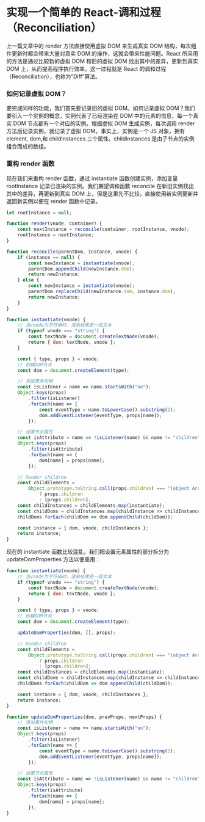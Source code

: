 # 实现一个简单的 React-调和过程（Reconciliation）

上一篇文章中的 render 方法直接使用虚拟 DOM 来生成真实 DOM 结构，每次组件更新时都会带来大量对真实 DOM 的操作，这就会带来性能问题。React 所采用的方法是通过比较新的虚拟 DOM 和旧的虚拟 DOM 找出其中的差异，更新到真实 DOM 上，从而提高程序执行效率。这一过程就是 React 的调和过程 （Reconciliation），也称为“Diff”算法。

### 如何记录虚拟 DOM？

要完成同样的功能，我们首先要记录旧的虚拟 DOM。如何记录虚拟 DOM？我们要引入一个实例的概念，实例代表了已经渲染在 DOM 中的元素的信息，每一个真实 DOM 节点都有一个对应的实例。根据虚拟 DOM 生成实例，每次调用 render 方法后记录实例，就记录了虚拟 DOM。事实上，实例是一个 JS 对象，拥有 element, dom,和 childInstances 三个属性。childInstances 是由子节点的实例组合而成的数组。

### 重构 render 函数

现在我们来重构 render 函数，通过 instantiate 函数创建实例，添加变量 rootInstance 记录已渲染的实例。我们期望调和函数 reconcile 在新旧实例找出其中的差异，再更新到真实 DOM 上，但是这里先不比较，直接使用新实例更新并返回新实例以便在 render 函数中记录。

```javascript
let rootInstance = null;

function render(vnode, container) {
    const nextInstance = reconcile(container, rootInstance, vnode);
    rootInstance = nextInstance;
}

function reconcile(parentDom, instance, vnode) {
    if (instance == null) {
        const newInstance = instantiate(vnode);
        parentDom.appendChild(newInstance.dom);
        return newInstance;
    } else {
        const newInstance = instantiate(vnode);
        parentDom.replaceChild(newInstance.dom, instance.dom);
        return newInstance;
    }
}

function instantiate(vnode) {
    // 当vnode为字符串时，渲染结果是一段文本
    if (typeof vnode === "string") {
        const textNode = document.createTextNode(vnode);
        return { dom: textNode, vnode };
    }

    const { type, props } = vnode;
    // 创建DOM节点
    const dom = document.createElement(type);

    // 添加事件句柄
    const isListener = name => name.startsWith("on");
    Object.keys(props)
        .filter(isListener)
        .forEach(name => {
            const eventType = name.toLowerCase().substring(2);
            dom.addEventListener(eventType, props[name]);
        });

    // 设置节点属性
    const isAttribute = name => !isListener(name) && name != "children";
    Object.keys(props)
        .filter(isAttribute)
        .forEach(name => {
            dom[name] = props[name];
        });

    // Render children
    const childElements =
        Object.prototype.toString.call(props.children) === "[object Array]"
            ? props.children
            : [props.children];
    const childInstances = childElements.map(instantiate);
    const childDoms = childInstances.map(childInstance => childInstance.dom);
    childDoms.forEach(childDom => dom.appendChild(childDom));

    const instance = { dom, vnode, childInstances };
    return instance;
}
```

现在的 instantiate 函数比较混乱，我们把设置元素属性的部分拆分为 updateDomProperties 方法以便重用：

```javascript
function instantiate(vnode) {
    // 当vnode为字符串时，渲染结果是一段文本
    if (typeof vnode === "string") {
        const textNode = document.createTextNode(vnode);
        return { dom: textNode, vnode };
    }

    const { type, props } = vnode;
    // 创建DOM节点
    const dom = document.createElement(type);

    updateDomProperties(dom, [], props);

    // Render children
    const childElements =
        Object.prototype.toString.call(props.children) === "[object Array]"
            ? props.children
            : [props.children];
    const childInstances = childElements.map(instantiate);
    const childDoms = childInstances.map(childInstance => childInstance.dom);
    childDoms.forEach(childDom => dom.appendChild(childDom));

    const instance = { dom, vnode, childInstances };
    return instance;
}

function updateDomProperties(dom, prevProps, nextProps) {
    // 添加事件句柄
    const isListener = name => name.startsWith("on");
    Object.keys(props)
        .filter(isListener)
        .forEach(name => {
            const eventType = name.toLowerCase().substring(2);
            dom.addEventListener(eventType, props[name]);
        });

    // 设置节点属性
    const isAttribute = name => !isListener(name) && name != "children";
    Object.keys(props)
        .filter(isAttribute)
        .forEach(name => {
            dom[name] = props[name];
        });
}
```
